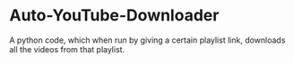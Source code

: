 # Auto-YouTube-Downloader
A python code, which when run by giving a certain playlist link, downloads all the videos from that playlist.
